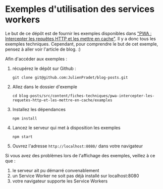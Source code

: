 # Exemples d'utilisation des services workers

Le but de ce dépôt est de fournir les exemples disponibles dans ["PWA : Intercepter les requêtes HTTP et les mettre en cache"](http://julienpradet.fr/fiches-techniques/pwa-intercepter-les-requetes-http-et-les-mettre-en-cache/). Il y a donc tous les exemples techniques. Cependant, pour comprendre le but de cet exemple, pensez à aller voir l'article de blog. :)

Afin d'accéder aux exemples&nbsp;:

1. récupérez le dépôt sur Github :
   ```
   git clone git@github.com:JulienPradet/blog-posts.git
   ```
2. Allez dans le dossier d'exemple
   ```
   cd blog-posts/src/content/fiches-techniques/pwa-intercepter-les-requetes-http-et-les-mettre-en-cache/examples
   ```
3. Installez les dépendances
   ```
   npm install
   ```
4. Lancez le serveur qui met à disposition les exemples
   ```
   npm start
   ```
5. Ouvrez l'adresse `http://localhost:8080/` dans votre navigateur

Si vous avez des problèmes lors de l'affichage des exemples, veillez à ce que&nbsp;:

1. le serveur ait pu démarré convenablement
2. un Service Worker ne soit pas déjà installé sur localhost:8080
3. votre navigateur supporte les Service Workers
